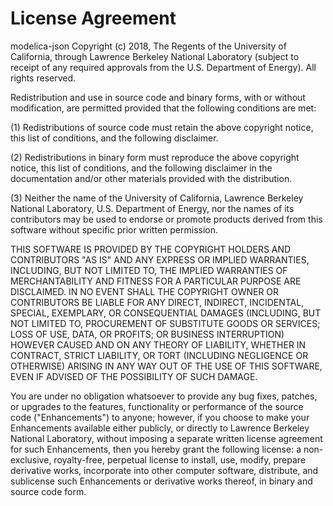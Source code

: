# License Agreement

modelica-json Copyright (c) 2018, The Regents of the University of California,
through Lawrence Berkeley National Laboratory
(subject to receipt of any required approvals from the U.S. Department of Energy).
All rights reserved.

Redistribution and use in source code and binary forms,
with or without modification, are permitted provided that
the following conditions are met:

(1) Redistributions of source code must retain the above copyright notice,
this list of conditions, and the following disclaimer.

(2) Redistributions in binary form must reproduce the above copyright notice,
this list of conditions, and the following disclaimer in
the documentation and/or other materials provided with the distribution.

(3) Neither the name of the University of California,
Lawrence Berkeley National Laboratory, U.S. Department of Energy,
nor the names of its contributors may be used to endorse or promote products
derived from this software without specific prior written permission.

THIS SOFTWARE IS PROVIDED BY THE COPYRIGHT HOLDERS AND CONTRIBUTORS "AS IS" AND
ANY EXPRESS OR IMPLIED WARRANTIES, INCLUDING, BUT NOT LIMITED TO,
THE IMPLIED WARRANTIES OF MERCHANTABILITY AND FITNESS FOR A PARTICULAR PURPOSE
ARE DISCLAIMED.  IN NO EVENT SHALL THE COPYRIGHT OWNER OR CONTRIBUTORS BE LIABLE
FOR ANY DIRECT, INDIRECT, INCIDENTAL, SPECIAL, EXEMPLARY, OR CONSEQUENTIAL DAMAGES
(INCLUDING, BUT NOT LIMITED TO, PROCUREMENT OF SUBSTITUTE GOODS OR SERVICES;
LOSS OF USE, DATA, OR PROFITS; OR BUSINESS INTERRUPTION) HOWEVER CAUSED AND
ON ANY THEORY OF LIABILITY, WHETHER IN CONTRACT, STRICT LIABILITY, OR TORT
(INCLUDING NEGLIGENCE OR OTHERWISE) ARISING IN ANY WAY OUT OF THE USE
OF THIS SOFTWARE, EVEN IF ADVISED OF THE POSSIBILITY OF SUCH DAMAGE.

You are under no obligation whatsoever to provide any bug fixes, patches, or
upgrades to the features, functionality or performance of
the source code ("Enhancements") to anyone; however, if you choose to make
your Enhancements available either publicly, or directly to
Lawrence Berkeley National Laboratory, without imposing a separate written
license agreement for such Enhancements, then you hereby grant the following license:
a non-exclusive, royalty-free, perpetual license to install, use, modify,
prepare derivative works, incorporate into other computer software, distribute,
and sublicense such Enhancements or derivative works thereof, in binary and
source code form.  
